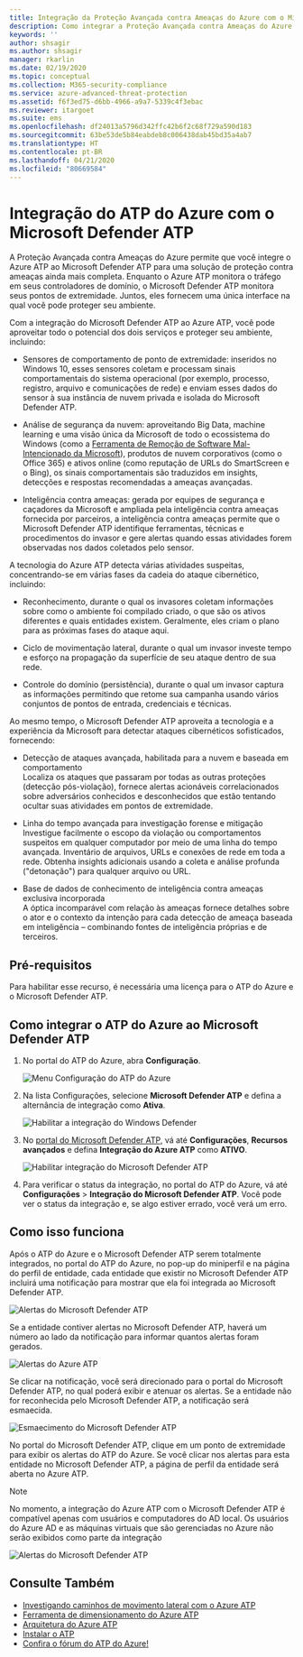 ```yaml
---
title: Integração da Proteção Avançada contra Ameaças do Azure com o Microsoft Defender ATP
description: Como integrar a Proteção Avançada contra Ameaças do Azure com o Microsoft Defender ATP para cobertura completa de detecção de ameaças
keywords: ''
author: shsagir
ms.author: shsagir
manager: rkarlin
ms.date: 02/19/2020
ms.topic: conceptual
ms.collection: M365-security-compliance
ms.service: azure-advanced-threat-protection
ms.assetid: f6f3ed75-d6bb-4966-a9a7-5339c4f3ebac
ms.reviewer: itargoet
ms.suite: ems
ms.openlocfilehash: df24013a5796d342ffc42b6f2c68f729a590d183
ms.sourcegitcommit: 63be53de5b84eabdeb8c006438dab45bd35a4ab7
ms.translationtype: HT
ms.contentlocale: pt-BR
ms.lasthandoff: 04/21/2020
ms.locfileid: "80669584"
---
```

# <a name="integrate-azure-atp-with-microsoft-defender-atp"></a>Integração do ATP do Azure com o Microsoft Defender ATP

A Proteção Avançada contra Ameaças do Azure permite que você integre o Azure ATP ao Microsoft Defender ATP para uma solução de proteção contra ameaças ainda mais completa. Enquanto o Azure ATP monitora o tráfego em seus controladores de domínio, o Microsoft Defender ATP monitora seus pontos de extremidade. Juntos, eles fornecem uma única interface na qual você pode proteger seu ambiente.

Com a integração do Microsoft Defender ATP ao Azure ATP, você pode aproveitar todo o potencial dos dois serviços e proteger seu ambiente, incluindo:

- Sensores de comportamento de ponto de extremidade: inseridos no Windows 10, esses sensores coletam e processam sinais comportamentais do sistema operacional (por exemplo, processo, registro, arquivo e comunicações de rede) e enviam esses dados do sensor à sua instância de nuvem privada e isolada do Microsoft Defender ATP.

- Análise de segurança da nuvem: aproveitando Big Data, machine learning e uma visão única da Microsoft de todo o ecossistema do Windows (como a [Ferramenta de Remoção de Software Mal-Intencionado da Microsoft](https://www.microsoft.com/download/malicious-software-removal-tool-details.aspx)), produtos de nuvem corporativos (como o Office 365) e ativos online (como reputação de URLs do SmartScreen e o Bing), os sinais comportamentais são traduzidos em insights, detecções e respostas recomendadas a ameaças avançadas.

- Inteligência contra ameaças: gerada por equipes de segurança e caçadores da Microsoft e ampliada pela inteligência contra ameaças fornecida por parceiros, a inteligência contra ameaças permite que o Microsoft Defender ATP identifique ferramentas, técnicas e procedimentos do invasor e gere alertas quando essas atividades forem observadas nos dados coletados pelo sensor.

A tecnologia do Azure ATP detecta várias atividades suspeitas, concentrando-se em várias fases da cadeia do ataque cibernético, incluindo:

- Reconhecimento, durante o qual os invasores coletam informações sobre como o ambiente foi compilado criado, o que são os ativos diferentes e quais entidades existem. Geralmente, eles criam o plano para as próximas fases do ataque aqui.

- Ciclo de movimentação lateral, durante o qual um invasor investe tempo e esforço na propagação da superfície de seu ataque dentro de sua rede.

- Controle do domínio (persistência), durante o qual um invasor captura as informações permitindo que retome sua campanha usando vários conjuntos de pontos de entrada, credenciais e técnicas.

Ao mesmo tempo, o Microsoft Defender ATP aproveita a tecnologia e a experiência da Microsoft para detectar ataques cibernéticos sofisticados, fornecendo:

- Detecção de ataques avançada, habilitada para a nuvem e baseada em comportamento  
Localiza os ataques que passaram por todas as outras proteções (detecção pós-violação), fornece alertas acionáveis correlacionados sobre adversários conhecidos e desconhecidos que estão tentando ocultar suas atividades em pontos de extremidade.

- Linha do tempo avançada para investigação forense e mitigação  
Investigue facilmente o escopo da violação ou comportamentos suspeitos em qualquer computador por meio de uma linha do tempo avançada. Inventário de arquivos, URLs e conexões de rede em toda a rede. Obtenha insights adicionais usando a coleta e análise profunda ("detonação") para qualquer arquivo ou URL.

- Base de dados de conhecimento de inteligência contra ameaças exclusiva incorporada  
A óptica incomparável com relação às ameaças fornece detalhes sobre o ator e o contexto da intenção para cada detecção de ameaça baseada em inteligência – combinando fontes de inteligência próprias e de terceiros.

## <a name="prerequisites"></a>Pré-requisitos

Para habilitar esse recurso, é necessária uma licença para o ATP do Azure e o Microsoft Defender ATP.

## <a name="how-to-integrate-azure-atp-with-microsoft-defender-atp"></a>Como integrar o ATP do Azure ao Microsoft Defender ATP

1. No portal do ATP do Azure, abra **Configuração**.

    ![Menu Configuração do ATP do Azure](./media/atp-configuration-wd.png)
2. Na lista Configurações, selecione **Microsoft Defender ATP** e defina a alternância de integração como **Ativa**.

    ![Habilitar a integração do Windows Defender](./media/enable-integration.png)

3. No [portal do Microsoft Defender ATP](https://securitycenter.windows.com/preferences/advanced), vá até **Configurações**, **Recursos avançados** e defina **Integração do Azure ATP** como **ATIVO**.

    ![Habilitar integração do Microsoft Defender ATP](./media/wd-atp-enable.png)

4. Para verificar o status da integração, no portal do ATP do Azure, vá até **Configurações** > **Integração do Microsoft Defender ATP**. Você pode ver o status da integração e, se algo estiver errado, você verá um erro.

## <a name="how-it-works"></a>Como isso funciona

Após o ATP do Azure e o Microsoft Defender ATP serem totalmente integrados, no portal do ATP do Azure, no pop-up do miniperfil e na página do perfil de entidade, cada entidade que existir no Microsoft Defender ATP incluirá uma notificação para mostrar que ela foi integrada ao Microsoft Defender ATP.

 ![Alertas do Microsoft Defender ATP](./media/profile-alerts-wd.png)

Se a entidade contiver alertas no Microsoft Defender ATP, haverá um número ao lado da notificação para informar quantos alertas foram gerados.

 ![Alertas do Azure ATP](./media/atp-integrated-wd-icon-alerts.png)

Se clicar na notificação, você será direcionado para o portal do Microsoft Defender ATP, no qual poderá exibir e atenuar os alertas. Se a entidade não for reconhecida pelo Microsoft Defender ATP, a notificação será esmaecida.

 ![Esmaecimento do Microsoft Defender ATP](./media/wd-grey.png)

No portal do Microsoft Defender ATP, clique em um ponto de extremidade para exibir os alertas do ATP do Azure. Se você clicar nos alertas para esta entidade no Microsoft Defender ATP, a página de perfil da entidade será aberta no Azure ATP.

 > [!NOTE]
 > No momento, a integração do Azure ATP com o Microsoft Defender ATP é compatível apenas com usuários e computadores do AD local. Os usuários do Azure AD e as máquinas virtuais que são gerenciadas no Azure não serão exibidos como parte da integração

![Alertas do Microsoft Defender ATP](./media/wd-atp-alerts.png)

## <a name="see-also"></a>Consulte Também

- [Investigando caminhos de movimento lateral com o Azure ATP](use-case-lateral-movement-path.md)
- [Ferramenta de dimensionamento do Azure ATP](https://aka.ms/aatpsizingtool)
- [Arquitetura do Azure ATP](atp-architecture.md)
- [Instalar o ATP](install-atp-step1.md)
- [Confira o fórum do ATP do Azure!](https://aka.ms/azureatpcommunity)

